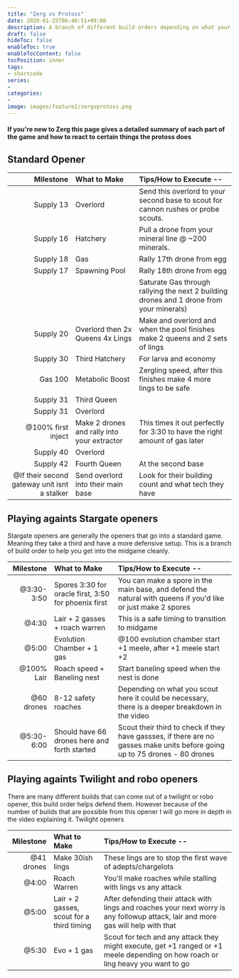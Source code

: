 ```yaml
---
title: "Zerg vs Protoss"
date: 2020-01-25T06:40:51+09:00
description: A branch of different build orders depending on what your protoss opponent is doing
draft: false
hideToc: false
enableToc: true
enableTocContent: false
tocPosition: inner
tags:
- shortcode
series:
-
categories:
-
image: images/feature2/zergvprotoss.png
---
```



#### If you're new to Zerg this page gives a detailed summary of each part of the game and how to react to certain things the protoss does
<!--more-->

## Standard Opener

| Milestone      | What to Make     | Tips/How to Execute --     |
| -------------: | :---------- | :----------- |
|  Supply 13 | Overlord   | Send this overlord to your second base to scout for cannon rushes or probe scouts. |
|  Supply 16 | Hatchery   | Pull a drone from your mineral line @ ~200 minerals. |
|  Supply 18 | Gas   | Rally 17th drone from egg |
|  Supply 17 | Spawning Pool   | Rally 18th drone from egg |
|   |    | Saturate Gas through rallying the next 2 building drones and 1 drone from  your minerals) |
|  Supply 20 | Overlord then 2x Queens 4x Lings   | Make and overlord and when the pool finishes make 2 queens and 2 sets of lings |
|  Supply 30 | Third Hatchery | For larva and economy |
|  Gas 100 | Metabolic Boost | Zergling speed, after this finishes make 4 more lings to be safe |
|  Supply 31 | Third Queen | |
|  Supply 31 | Overlord ||
|  @100% first inject | Make 2 drones and rally into your extractor |This times it out perfectly for 3:30 to have the right amount of gas later|
|  Supply 40 | Overlord ||
|  Supply 42 | Fourth Queen | At the second base|
|  @If their second gateway unit isnt a stalker | Send overlord into their main base | Look for their building count and what tech they have|


## Playing againts Stargate openers
Stargate openers are generally the openers that go into a standard game. Meaning they take a third and have a more defensive setup. This is a branch of build order to help you get into the midgame cleanly.

| Milestone      | What to Make     | Tips/How to Execute --     |
| -------------: | :---------- | :----------- |
|  @3:30-3:50 | Spores 3:30 for oracle first, 3:50 for phoenix first   | You can make a spore in the main base, and defend the natural with queens if you'd like or just make 2 spores |
|  @4:30 | Lair + 2 gasses + roach warren   | This is a safe timing to transition to midgame|
|  @5:00 | Evolution Chamber + 1 gas   | @100 evolution chamber start +1 meele, after +1 meele start +2 |
|  @100% Lair | Roach speed + Baneling nest   | Start baneling speed when the nest is done |
|  @60 drones | 8-12 safety roaches   | Depending on what you scout here it could be necessary, there is a deeper breakdown in the video |
|  @5:30-6:00  |  Should have 66 drones here and forth started  | Scout their third to check if they have gassses, if there are no gasses make units before going up to 75 drones - 80 drones |

## Playing againts Twilight and robo openers
There are many different builds that can come out of a twilight or robo opener, this build order helps defend them. However because of the number of builds that are possible from this opener I will go more in depth in the video explaining it.
Twilight openers 

| Milestone      | What to Make     | Tips/How to Execute --     |
| -------------: | :---------- | :----------- |
|  @41 drones | Make 30ish lings   | These lings are to stop the first wave of adepts/chargelots |
|  @4:00 | Roach Warren   | You'll make roaches while stalling with lings vs any attack|
|  @5:00 | Lair + 2 gasses, scout for a third timing   | After defending their attack with lings and roaches your next worry is any followup attack, lair and more gas will help with that |
|  @5:30 | Evo + 1 gas   | Scout for tech and any attack they might execute, get +1 ranged or +1 meele depending on how roach or ling heavy you want to go|
